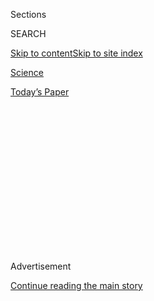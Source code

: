 <div id="app">

<div>

<div>

<div>

<div class="NYTAppHideMasthead css-1q2w90k e1suatyy0">

<div class="section css-ui9rw0 e1suatyy2">

<div class="css-eph4ug er09x8g0">

<div class="css-6n7j50">

</div>

<span class="css-1dv1kvn">Sections</span>

<div class="css-10488qs">

<span class="css-1dv1kvn">SEARCH</span>

</div>

[Skip to content](#site-content)[Skip to site
index](#site-index)

</div>

<div id="masthead-section-label" class="css-1wr3we4 eaxe0e00">

[Science](https://www.nytimes3xbfgragh.onion/section/science)

</div>

<div class="css-10698na e1huz5gh0">

</div>

</div>

<div id="masthead-bar-one" class="section hasLinks css-15hmgas e1csuq9d3">

<div class="css-uqyvli e1csuq9d0">

</div>

<div class="css-1uqjmks e1csuq9d1">

</div>

<div class="css-9e9ivx">

[](https://myaccount.nytimes3xbfgragh.onion/auth/login?response_type=cookie&client_id=vi)

</div>

<div class="css-1bvtpon e1csuq9d2">

[Today’s
Paper](https://www.nytimes3xbfgragh.onion/section/todayspaper)

</div>

</div>

</div>

</div>

<div data-aria-hidden="false">

<div id="site-content" data-role="main">

<div>

<div class="css-1aor85t" style="opacity:0.000000001;z-index:-1;visibility:hidden">

<div class="css-1hqnpie">

<div class="css-epjblv">

<span class="css-17xtcya">[Science](/section/science)</span><span class="css-x15j1o">|</span><span class="css-fwqvlz">How
an Icy Moon of Saturn Got Its
Stripes</span>

</div>

<div class="css-k008qs">

<div class="css-1iwv8en">

<span class="css-18z7m18"></span>

<div>

</div>

</div>

<span class="css-1n6z4y">https://nyti.ms/2RBYuXg</span>

<div class="css-1705lsu">

<div class="css-4xjgmj">

<div class="css-4skfbu" data-role="toolbar" data-aria-label="Social Media Share buttons, Save button, and Comments Panel with current comment count" data-testid="share-tools">

  - 
  - 
  - 
  - 
    
    <div class="css-6n7j50">
    
    </div>

  - 
  - 

</div>

</div>

</div>

</div>

</div>

</div>

<div class="css-13pd83m">

</div>

<div id="top-wrapper" class="css-1sy8kpn">

<div id="top-slug" class="css-l9onyx">

Advertisement

</div>

[Continue reading the main
story](#after-top)

<div class="ad top-wrapper" style="text-align:center;height:100%;display:block;min-height:250px">

<div id="top" class="place-ad" data-position="top" data-size-key="top">

</div>

</div>

<div id="after-top">

</div>

</div>

<div>

<div id="sponsor-wrapper" class="css-1hyfx7x">

<div id="sponsor-slug" class="css-19vbshk">

Supported by

</div>

[Continue reading the main
story](#after-sponsor)

<div id="sponsor" class="ad sponsor-wrapper" style="text-align:center;height:100%;display:block">

</div>

<div id="after-sponsor">

</div>

</div>

<div class="css-186x18t">

Trilobites

</div>

<div class="css-1vkm6nb ehdk2mb0">

# How an Icy Moon of Saturn Got Its Stripes

</div>

Scientists have developed an explanation for one of the most striking
features of Enceladus, an ocean world that has the right ingredients for
life.

<div class="css-79elbk" data-testid="photoviewer-wrapper">

<div class="css-z3e15g" data-testid="photoviewer-wrapper-hidden">

</div>

<div class="css-1a48zt4 ehw59r15" data-testid="photoviewer-children">

![<span class="css-16f3y1r e13ogyst0" data-aria-hidden="true">A
false-color mosaic of Saturn’s moon Enceladus, taken following a 2008
fly-by of NASA’s Cassini
spacecraft.</span><span class="css-cnj6d5 e1z0qqy90" itemprop="copyrightHolder"><span class="css-1ly73wi e1tej78p0">Credit...</span><span><span>JPL/NASA</span></span></span>](https://static01.graylady3jvrrxbe.onion/images/2019/12/17/science/17OBS-ICYMOON1/09TB-ICYMOON1-articleLarge.jpg?quality=75&auto=webp&disable=upscale)

</div>

</div>

<div class="css-18e8msd">

<div class="css-vp77d3 epjyd6m0">

<div class="css-1baulvz">

By <span class="css-1baulvz last-byline" itemprop="name">Nadia
Drake</span>

</div>

</div>

  - 
    
    <div class="css-ld3wwf e16638kd2">
    
    Dec. 9,
    2019
    
    </div>

  - 
    
    <div class="css-4xjgmj">
    
    <div class="css-d8bdto" data-role="toolbar" data-aria-label="Social Media Share buttons, Save button, and Comments Panel with current comment count" data-testid="share-tools">
    
      - 
      - 
      - 
      - 
        
        <div class="css-6n7j50">
        
        </div>
    
      - 
      - 
    
    </div>
    
    </div>

</div>

</div>

<div class="section meteredContent css-1r7ky0e" name="articleBody" itemprop="articleBody">

<div class="css-1fanzo5 StoryBodyCompanionColumn">

<div class="css-53u6y8">

Of the strange and unexplained terrains in our solar system, the south
pole of Saturn’s moon Enceladus is among the most perplexing.

Enceladus is an ocean world, with a vast and briny sea tucked beneath
its icy crust; this makes it one of the most tantalizing places in the
solar system to look for life beyond Earth. But unlike other frozen
moons, Enceladus constantly erupts. The tiny world blasts salty water
into space through cracks in its crystalline shell. These fissures,
raked across the moon’s southern pole, are roughly parallel and evenly
spaced. And ever since scientists first took a good look at this alien
moon, they’ve had a tough time explaining those “tiger stripes.”

“What is going on?” said[Doug
Hemingway](https://dtm.carnegiescience.edu/people/postdoctoral/doug-hemingway)
of the Carnegie Institution for Science. “In a way, it’s an obvious
question — it’s been in the back of everyone’s mind for a long time.”

Now, Dr. Hemingway and his colleagues think they know how the moon got
its stripes — and, curiously, why the stripes are found only at the
Enceladian south pole. They [described their hypothesis Monday in Nature
Astronomy](https://www.nature.com/articles/s41550-019-0958-x). Learning
more about how extraterrestrial oceans on worlds such as Enceladus
evolve and interact with planetary surfaces is important for
understanding how life might exist beyond Earth and how we might find
it, Dr. Hemingway said.

</div>

</div>

<div class="css-1fanzo5 StoryBodyCompanionColumn">

<div class="css-53u6y8">

In 2005, NASA’s [Cassini
spacecraft](https://www.nytimes3xbfgragh.onion/interactive/2017/09/14/science/cassini-saturn-images.html)
first swooped in and stared at 313-mile-wide Enceladus. The spacecraft
saw [a stunning array of
geysers](https://www.nytimes3xbfgragh.onion/2015/10/29/science/space/in-icy-breath-of-saturns-moon-enceladus-cassini-hunts-for-life.html)
erupting from the moon’s south pole — eruptions that vent the moon’s
ocean into space and sculpt Saturn’s E ring. Later, when Cassini flew
through the jets, it tasted an alien soup containing all the ingredients
necessary for life as we know
it.

</div>

</div>

<div class="css-79elbk" data-testid="photoviewer-wrapper">

<div class="css-z3e15g" data-testid="photoviewer-wrapper-hidden">

</div>

<div class="css-1a48zt4 ehw59r15" data-testid="photoviewer-children">

![<span class="css-16f3y1r e13ogyst0" data-aria-hidden="true">Enceladus’s
so-called “tiger stripes” near its southern
pole.</span><span class="css-cnj6d5 e1z0qqy90" itemprop="copyrightHolder"><span class="css-1ly73wi e1tej78p0">Credit...</span><span>JPL/NASA</span></span>](https://static01.graylady3jvrrxbe.onion/images/2019/12/09/science/09TB-ICYMOON2/09TB-ICYMOON2-articleLarge.jpg?quality=75&auto=webp&disable=upscale)

</div>

</div>

<div class="css-1fanzo5 StoryBodyCompanionColumn">

<div class="css-53u6y8">

The moon’s southern hemisphere is riven by four prominent fractures.
Approximately parallel and spaced about 20 miles apart, the massive
cracks are, like other features of Enceladus,[named after locations in
“One Thousand and One
Nights](https://planetarynames.wr.usgs.gov/Page/Categories).”

Previous ideas about the origins of the cracks — Alexandria, Baghdad,
Cairo, Damascus and a smaller crack unpoetically referred to as “E” —
included massive impacts, hot spots, strike-slip faulting and a
migrating icy shell. Dr. Hemingway and his colleagues modeled the
evolution of the moon’s icy shell, accounting for its thickness,
elasticity, strength and temperature, and uncovered a simpler, more
comprehensive explanation.

Some time after it formed, they think, Enceladus slowly began to cool.
Some of its inner ocean froze, expanded — as frozen water does — and
strained the moon’s icy crust, which was thinner at the poles.

</div>

</div>

<div class="css-1fanzo5 StoryBodyCompanionColumn">

<div class="css-53u6y8">

Eventually, the swelling sea fractured the southern
crust.

</div>

</div>

<div class="css-1sngw6j">

[](https://www.nytimes3xbfgragh.onion/interactive/2017/09/14/science/cassini-saturn-images.html)

<div class="css-1eoytci">

![](https://static01.graylady3jvrrxbe.onion/images/2017/09/16/insider/cassini-saturn-images-1505332179034/cassini-saturn-images-1505332179034-square640-v3.jpg)

</div>

<div class="css-1rha1bf">

## 100 Images From Cassini’s Mission to Saturn

NASA’s Cassini spacecraft burned up in Saturn’s atmosphere on Friday,
after 20 years in space.

</div>

</div>

<div class="css-1fanzo5 StoryBodyCompanionColumn">

<div class="css-53u6y8">

The first fissure to form was 80-mile-long Baghdad, the largest and most
prominent of the tiger stripes. As water began erupting through Baghdad,
some of it snowed back to the moon’s surface, piling up near the
fracture’s margins. The weight of that accumulating material strained
the ice shell, and new cracks — Cairo and Damascus — opened up on either
side of Baghdad, each roughly parallel and about 20 miles away.

Then Alexandria and “E” opened up.

“Why doesn’t this cascading sequence just keep going?” Dr. Hemingway
said. “It’s not clear. Maybe as you open up more and more of these
fractures, the eruption rate per ridge kind of drops, or the overall
background ice shell thickness just gets too big.”

The process may have taken between 100,000 and one million years. The
tiger stripes’ even spacing is simply a result of the ice’s elasticity
and its thickness, which is thinner at the poles and bulkier at the
equator.

But why did the stripes only rupture the southern pole?

“It’s kind of a coin toss whether that first fracture happens at the
north pole or the south pole,” Dr. Hemingway said. But as soon as the
crust breaks open, he added, the swelling ocean’s pressure is relieved
“and the other pole will just stay quiet for the rest of time.”

Although this new model answers many questions about the strange moon
orbiting Saturn, several remain. [Alyssa
Rhoden](http://rhodenresearch.weebly.com/) of the Southwest Research
Institute called the hypothesis plausible, but she wonders how the model
links up with other, less dramatic fractures and features on the moon:

“Now that we have this idea, how do we fit it into the broader picture
of how Enceladus evolved over
time?”

</div>

</div>

<div class="css-79elbk" data-testid="photoviewer-wrapper">

<div class="css-z3e15g" data-testid="photoviewer-wrapper-hidden">

</div>

<div class="css-1a48zt4 ehw59r15" data-testid="photoviewer-children">

<div class="css-1xdhyk6 erfvjey0">

<span class="css-1ly73wi e1tej78p0">Image</span>

<div class="css-zjzyr8">

<div data-testid="lazyimage-container" style="height:386.6666666666667px">

</div>

</div>

</div>

<span class="css-cnj6d5 e1z0qqy90" itemprop="copyrightHolder"><span class="css-1ly73wi e1tej78p0">Credit...</span><span>JPL/NASA</span></span>

</div>

</div>

<div>

</div>

<div style="max-width:100%;margin:0 auto">

<div class="css-17dprlf" data-id="100000005344693" data-slug="space-calendar-promo" style="max-width:1050px">

</div>

</div>

</div>

<div>

</div>

<div>

</div>

<div>

</div>

<div>

<div id="bottom-wrapper" class="css-1ede5it">

<div id="bottom-slug" class="css-l9onyx">

Advertisement

</div>

[Continue reading the main
story](#after-bottom)

<div id="bottom" class="ad bottom-wrapper" style="text-align:center;height:100%;display:block;min-height:90px">

</div>

<div id="after-bottom">

</div>

</div>

</div>

</div>

</div>

## Site Index

<div>

</div>

## Site Information Navigation

  - [© <span>2020</span> <span>The New York Times
    Company</span>](https://help.nytimes3xbfgragh.onion/hc/en-us/articles/115014792127-Copyright-notice)

<!-- end list -->

  - [NYTCo](https://www.nytco.com/)
  - [Contact
    Us](https://help.nytimes3xbfgragh.onion/hc/en-us/articles/115015385887-Contact-Us)
  - [Work with us](https://www.nytco.com/careers/)
  - [Advertise](https://nytmediakit.com/)
  - [T Brand Studio](http://www.tbrandstudio.com/)
  - [Your Ad
    Choices](https://www.nytimes3xbfgragh.onion/privacy/cookie-policy#how-do-i-manage-trackers)
  - [Privacy](https://www.nytimes3xbfgragh.onion/privacy)
  - [Terms of
    Service](https://help.nytimes3xbfgragh.onion/hc/en-us/articles/115014893428-Terms-of-service)
  - [Terms of
    Sale](https://help.nytimes3xbfgragh.onion/hc/en-us/articles/115014893968-Terms-of-sale)
  - [Site
    Map](https://spiderbites.nytimes3xbfgragh.onion)
  - [Help](https://help.nytimes3xbfgragh.onion/hc/en-us)
  - [Subscriptions](https://www.nytimes3xbfgragh.onion/subscription?campaignId=37WXW)

</div>

</div>

</div>

</div>
